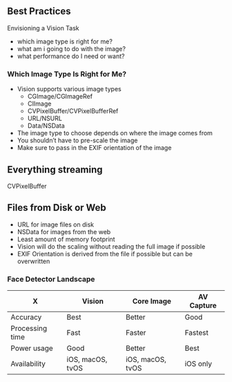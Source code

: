 
## Best Practices


Envisioning a Vision Task

* which image type is right for me?
* what am i going to do with the image?
* what performance do I need or want?

### Which Image Type Is Right for Me?

* Vision supports various image types
  * CGImage/CGImageRef
  * CIImage
  * CVPixelBuffer/CVPixelBufferRef
  * URL/NSURL
  * Data/NSData
* The image type to choose depends on where the image comes from
* You shouldn’t have to pre-scale the image
* Make sure to pass in the EXIF orientation of the image

## Everything streaming

CVPixelBuffer


## Files from Disk or Web

* URL for image files on disk
* NSData for images from the web
* Least amount of memory footprint
* Vision will do the scaling without reading the full image if possible
* EXIF Orientation is derived from the file if possible but can be overwritten



### Face Detector Landscape

X | Vision | Core Image | AV Capture
--|--|--|--
Accuracy|Best|Better|Good
Processing time|Fast|Faster|Fastest
Power usage|Good|Better|Best
Availability|iOS, macOS, tvOS|iOS, macOS, tvOS|iOS only
